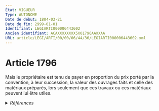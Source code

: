 ```yaml
---
État: VIGUEUR
Type: AUTONOME
Date de début: 1804-03-21
Date de fin: 2999-01-01
Identifiant: LEGIARTI000006443602
Ancien identifiant: ACAXXXXXXXX5X01796AAXXAA
URL: article/LEGI/ARTI/00/00/06/44/36/LEGIARTI000006443602.xml
---
```


<h1>Article 1796</h1>

Mais le propriétaire est tenu de payer en proportion du prix porté par la
convention, à leur succession, la valeur des ouvrages faits et celle des
matériaux préparés, lors seulement que ces travaux ou ces matériaux peuvent lui
être utiles.


<details>
  <summary><em>Références</em></summary>

  <h2>Références faites par l'article</h2>
  
  <ul>
    <li>
      CODIFICATION source Loi 1804-03-07
    </li>
    <li>
      CREATION source Loi 1804-03-07 promulguée le 17 mars 1804
    </li>
  </ul>
</details>
